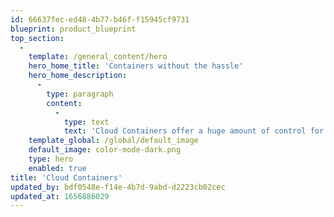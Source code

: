 ```yaml
---
id: 66637fec-ed48-4b77-b46f-f15945cf9731
blueprint: product_blueprint
top_section:
  -
    template: /general_content/hero
    hero_home_title: 'Containers without the hassle'
    hero_home_description:
      -
        type: paragraph
        content:
          -
            type: text
            text: 'Cloud Containers offer a huge amount of control for developers while still being easy to use. Whether you manage a single website or a stable of hundreds, do more on fast, up-to-date infrastructure without technical headaches.'
    template_global: /global/default_image
    default_image: color-mode-dark.png
    type: hero
    enabled: true
title: 'Cloud Containers'
updated_by: bdf0548e-f14e-4b7d-9abd-d2223cb02cec
updated_at: 1656886029
---
```

